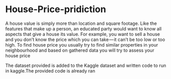 # House-Price-pridiction
A house value is simply more than location and square footage. Like the features that make up a person, an educated party would want to know all aspects that give a house its value. For example, you want to sell a house and you don’t know the price which you can take — it can’t be too low or too high. To find house price you usually try to find similar properties in your neighbourhood and based on gathered data you will try to assess your house price

The dataset provided is added to the Kaggle dataset and written code to run in kaggle.The provided code is already ran

